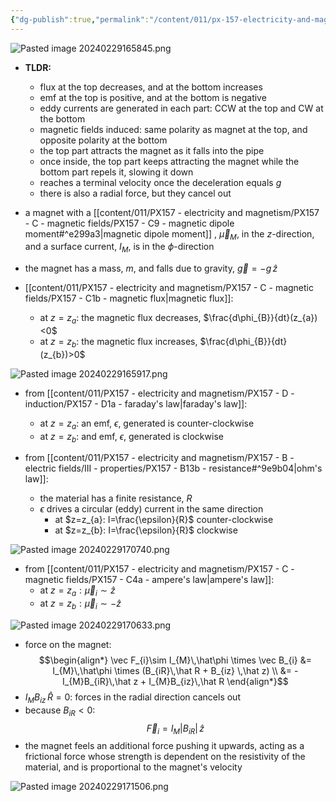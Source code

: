 ```yaml
---
{"dg-publish":true,"permalink":"/content/011/px-157-electricity-and-magnetism/px-157-d-induction/px-157-d1f-a-falling-magnet-in-a-pipe/","noteIcon":"1","created":"2024-10-01T18:27:10.235+01:00","updated":"2024-11-26T20:10:44.174+00:00"}
---
```


![Pasted image 20240229165845.png](/img/user/pics/Pasted%20image%2020240229165845.png)
- **TLDR:** 
	- flux at the top decreases, and at the bottom increases
	- emf at the top is positive, and at the bottom is negative
	- eddy currents are generated in each part: CCW at the top and CW at the bottom
	- magnetic fields induced: same polarity as magnet at the top, and opposite polarity at the bottom
	- the top part attracts the magnet as it falls into the pipe
	- once inside, the top part keeps attracting the magnet while the bottom part repels it, slowing it down
	- reaches a terminal velocity once the deceleration equals $g$
	- there is also a radial force, but they cancel out

- a magnet with a [[content/011/PX157 - electricity and magnetism/PX157 - C - magnetic fields/PX157 - C9 - magnetic dipole moment#^e299a3\|magnetic dipole moment]] , $\vec\mu_{M}$, in the $z$-direction, and a surface current, $I_{M}$, is in the $\phi$-direction
- the magnet has a mass, $m$, and falls due to gravity, $\vec g = -g\,\hat z$

- [[content/011/PX157 - electricity and magnetism/PX157 - C - magnetic fields/PX157 - C1b - magnetic flux\|magnetic flux]]:
	- at $z=z_{a}:$ the magnetic flux decreases, $\frac{d\phi_{B}}{dt}(z_{a})<0$ 
	- at $z=z_{b}:$ the magnetic flux increases, $\frac{d\phi_{B}}{dt}(z_{b})>0$ 

![Pasted image 20240229165917.png](/img/user/pics/Pasted%20image%2020240229165917.png)
- from [[content/011/PX157 - electricity and magnetism/PX157 - D - induction/PX157 - D1a - faraday's law\|faraday's law]]: 
	- at $z=z_{a}:$ an emf, $\epsilon$, generated is counter-clockwise
	- at $z=z_{b}:$ and emf, $\epsilon$, generated is clockwise

- from [[content/011/PX157 - electricity and magnetism/PX157 - B - electric fields/III - properties/PX157 - B13b - resistance#^9e9b04\|ohm's law]]:
	- the material has a finite resistance, $R$
	- $\epsilon$ drives a circular (eddy) current in the same direction
		- at $z=z_{a}: I=\frac{\epsilon}{R}$ counter-clockwise
		- at $z=z_{b}: I=\frac{\epsilon}{R}$ clockwise

![Pasted image 20240229170740.png](/img/user/pics/Pasted%20image%2020240229170740.png)
- from [[content/011/PX157 - electricity and magnetism/PX157 - C - magnetic fields/PX157 - C4a - ampere's law\|ampere's law]]:
	- at $z=z_{a}: \vec\mu_{i} \sim \hat z$
	- at $z=z_{b}: \vec\mu_{i} \sim -\hat z$

![Pasted image 20240229170633.png](/img/user/pics/Pasted%20image%2020240229170633.png)
- force on the magnet:
$$\begin{align*}
	\vec F_{i}\sim I_{M}\,\hat\phi \times \vec B_{i} &= I_{M}\,\hat\phi \times (B_{iR}\,\hat R + B_{iz} \,\hat z) \\
	&= -I_{M}B_{iR}\,\hat z + I_{M}B_{iz}\,\hat R
\end{align*}$$
- $I_{M}B_{iz}\,\hat R=0:$ forces in the radial direction cancels out 
- because $B_{iR}<0:$
$$
\vec F_{i}= I_{M}|B_{iR}|\,\hat z
$$
- the magnet feels an additional force pushing it upwards, acting as a frictional force whose strength is dependent on the resistivity of the material, and is proportional to the magnet's velocity

![Pasted image 20240229171506.png](/img/user/pics/Pasted%20image%2020240229171506.png)
